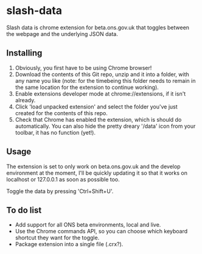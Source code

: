 # slash-data
Slash data is chrome extension for beta.ons.gov.uk that toggles between the webpage and the underlying JSON data.

## Installing
1. Obviously, you first have to be using Chrome browser! 
2. Download the contents of this Git repo, unzip and it into a folder, with any name you like (note: for the timebeing this folder needs to remain in the same location for the extension to continue working).
3. Enable extensions developer mode at chrome://extensions, if it isn't already.
4. Click 'load unpacked extension' and select the folder you've just created for the contents of this repo.
5. Check that Chrome has enabled the extension, which is should do automatically. You can also hide the pretty dreary '/data' icon from your toolbar, it has no function (yet!).

## Usage
The extension is set to only work on beta.ons.gov.uk and the develop environment at the moment, I'll be quickly updating it so that it works on localhost or 127.0.0.1 as soon as possible too.

Toggle the data by pressing 'Ctrl+Shift+U'.

## To do list
- Add support for all ONS beta environments, local and live.
- Use the Chrome commands API, so you can choose which keyboard shortcut they want for the toggle.
- Package extension into a single file (.crx?).
